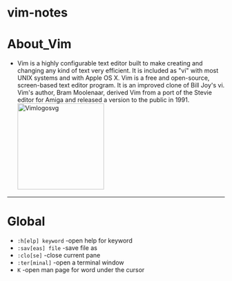 # vim-notes

# About_Vim

- Vim is a highly configurable text editor built to make creating and changing any kind of text very efficient. It is included as "vi" with most UNIX systems and with Apple OS X. Vim is a free and open-source, screen-based text editor program. It is an improved clone of Bill Joy's vi. Vim's author, Bram Moolenaar, derived Vim from a port of the Stevie editor for Amiga and released a version to the public in 1991.
  <img src="https://user-images.githubusercontent.com/67066348/161417121-26a00e12-ff4c-4e4b-a28c-f4b563ea7e35.png" alt="Vimlogosvg" width="200"/>

---

# Global

- `:h[elp] keyword` -open help for keyword
- `:sav[eas] file` -save file as
- `:clo[se]` -close current pane
- `:ter[minal]` -open a terminal window
- `K` -open man page for word under the cursor
